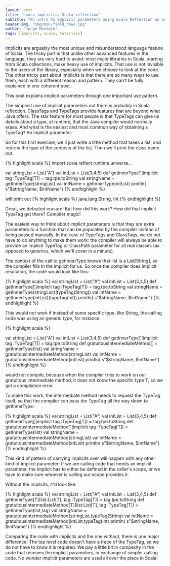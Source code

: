 ```yaml
---
layout: post
title: "Learn implicits: Scala reflection"
subtitle: "An intro to implicit parameters using Scala Reflection as an example"
header-img: "img/mon-field_rows.jpg"
author: "Jorge Montero"
tags: [implcits, scala, tutorials]
---
```


Implicits are arguably the most unique and misunderstood language feature of Scala.
The tricky part is that unlike other advanced features in the language, they are very hard to avoid:
most major libraries in Scala, starting from Scala collections, make heavy use of implicits. That use is not invisible to the users of the library, especially when we choose to look at the code. The other tricky part about implicits is that there are so many ways to use them, each with a different reason and pattern.
They can't be fully explained in one coherent post.

This post explains implicit parameters through one important use pattern. 

The simplest use of implicit parameters out there is probably in Scala reflection.
 ClassTags and TypeTags provide features that are beyond what Java offers. 
 The star feature for most people is that TypeTags can give us details about a type, at runtime, that
 the Java compiler would normally erase. 
 And what is the easiest and most common way of obtaining a TypeTag? An implicit parameter.

So for this first exercise, we'll just write a little method that takes a list, and returns the type of the contests of the list.
 Then we'll print the class name out.

{% highlight scala %}
  import scala.reflect.runtime.universe._

  val stringList = List("A")
  val intList = List(3,4,5)
  def getInnerType[T](list:List[T])(implicit tag :TypeTag[T]) = tag.tpe.toString
  val stringName = getInnerType(stringList)
  val intName = getInnerType(intList)
  println( s"$stringName, $intName")
{% endhighlight %}

will print out
{% highlight scala %}
java.lang.String, Int
{% endhighlight %}

Great, we defeated erasure! But how did this work? How did that implicit TypeTag get there? Compiler magic!

The easiest way to think about implicit parameters is that they are extra parameters to a function that can be populated
by the compiler instead of being passed manually. In the case of TypeTags and ClassTags,
we do not have to do anything to make them work: the compiler will always be able to provide
an implicit TypeTag or ClassPath parameter for all real classes (as opposed to generics, which we'll cover in a minute).

The context of the call to getInnerType knows that list is a List[String], so the compiler fills in the implicit for us.
So once the compiler does implicit resolution, the code would look like this:

{% highlight scala %}
  val stringList = List("A")
  val intList = List(3,4,5)
  def getInnerType[T](list:List[T])(implicit tag :TypeTag[T]) = tag.tpe.toString
  val stringName = getInnerType(stringList)(typeTag(String))
  val intName = getInnerType(intList)(typeTag(Int))
  println( s"$stringName, $intName")
{% endhighlight %}

This would not work if instead of some specific type, like String, the calling code was using an generic type, for instance:

{% highlight scala %}

  val stringList = List("A")
  val intList = List(3,4,5)
  def getInnerType[T](list:List[T])(implicit tag :TypeTag[T]) = tag.tpe.toString
  def gratuitousIntermediateMethod[T](list:List[T]) = getInnerType(list)
  val stringName = gratuitousIntermediateMethod(stringList)
  val intName = gratuitousIntermediateMethod(intList)
  println( s"$stringName, $intName")
{% endhighlight %}

would not compile, because when the compiler tries to work on our gratuitous intermediate method, it does not know the specific type T,
so we get a compilation error.

To make this work, the intermediate method needs to request the TypeTag itself, so that the compiler can pass the TypeTag all the way down
to getInnerType:

{% highlight scala %}
  val stringList = List("A")
  val intList = List(3,4,5)
  def getInnerType[T](list:List[T])(implicit tag :TypeTag[T]) = tag.tpe.toString
  def gratuitousIntermediateMethod[T](list:List[T])(implicit tag :TypeTag[T]) = getInnerType(list)
  val stringName = gratuitousIntermediateMethod(stringList)
  val intName = gratuitousIntermediateMethod(intList)
  println( s"$stringName, $intName")
{% endhighlight %}

This kind of pattern of carrying implicits over will happen with any other kind of implicit parameter:
If we are calling code that needs an implicit parameter, the implicit has to either be defined in the caller's scope,
or we have to make sure whoever is calling our scope provides it.

Without the implicits, it'd look like:

{% highlight scala %}
  val stringList = List("A")
  val intList = List(3,4,5)
  def getInnerType[T](list:List[T], tag :TypeTag[T]) = tag.tpe.toString
  def gratuitousIntermediateMethod[T](list:List[T], tag :TypeTag[T]) = getInnerType(list,tag)
  val stringName = gratuitousIntermediateMethod(stringList,typeTag(String)
  val intName = gratuitousIntermediateMethod(intList,typeTag(Int)
  println( s"$stringName, $intName")
{% endhighlight %}

Comparing the code with implicits and the one without, there is one major difference:
The top level code doesn't have a trace of the TypeTag, so we do not have to know it is required. We pay a little
bit in compexity in the code that receives the implicit parameters, in exchange of simpler calling code.
No wonder implicit parameters are used all over the place in Scala!


